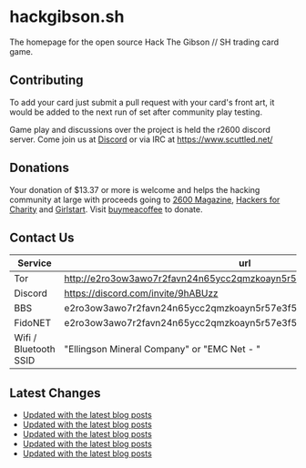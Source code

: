 # hackgibson.sh
The homepage for the open source Hack The Gibson // SH trading card game.


## Contributing

To add your card just submit a pull request with your card's front art, it would be added to the next run of set after community play testing.

Game play and discussions over the project is held the r2600 discord server. Come join us at [Discord](https://discord.com/invite/9hABUzz) or via IRC at https://www.scuttled.net/


## Donations

Your donation of $13.37 or more is welcome and helps the hacking community at large with proceeds going to [2600 Magazine](https://2600.com/), [Hackers for Charity](https://hackersforcharity.org) and [Girlstart](https://girlstart.org).  Visit [buymeacoffee](https://www.buymeacoffee.com/hackgibson.sh) to donate.


## Contact Us

Service | url
-|-
Tor | http://e2ro3ow3awo7r2favn24n65ycc2qmzkoayn5r57e3f56nvjwdcgg32ad.onion
Discord | https://discord.com/invite/9hABUzz
BBS | e2ro3ow3awo7r2favn24n65ycc2qmzkoayn5r57e3f56nvjwdcgg32ad.onion:23
FidoNET | e2ro3ow3awo7r2favn24n65ycc2qmzkoayn5r57e3f56nvjwdcgg32ad.onion:24554
Wifi / Bluetooth SSID | "Ellingson Mineral Company" or "EMC Net - <fidonet address>"

## Latest Changes
<!-- BLOG-POST-LIST:START -->
- [Updated with the latest blog posts](https://github.com/DFW2600/hackgibson.sh/commit/d25ba7bb42e1120a65493840b4e169c5d5f9b9b4)
- [Updated with the latest blog posts](https://github.com/DFW2600/hackgibson.sh/commit/eb60bc9e24399f118f81a887897bf6d5ffb17dd6)
- [Updated with the latest blog posts](https://github.com/DFW2600/hackgibson.sh/commit/f7943fa08673aee46cae81d9ed007d0c9a86884d)
- [Updated with the latest blog posts](https://github.com/DFW2600/hackgibson.sh/commit/ad82a747c796da08ad39cfd1251eff3a19824821)
- [Updated with the latest blog posts](https://github.com/DFW2600/hackgibson.sh/commit/d0bd160548d23b3f85ad0e633038b072f05be013)
<!-- BLOG-POST-LIST:END -->
